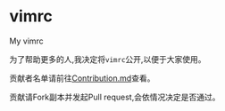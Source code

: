 # vimrc
My vimrc

为了帮助更多的人,我决定将`vimrc`公开,以便于大家使用。

贡献者名单请前往[Contribution.md](https://github.com/bear-good/vimrc/blob/master/Contribution.md)查看。

贡献请Fork副本并发起Pull request,会依情况决定是否通过。
